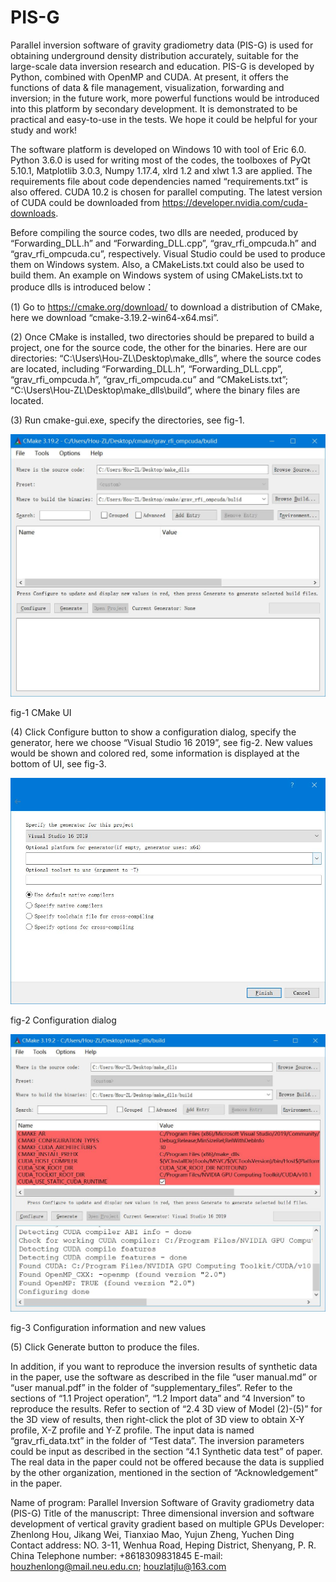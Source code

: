 # PIS-G
Parallel inversion software of gravity gradiometry data (PIS-G) is used for obtaining underground density distribution accurately, suitable for the large-scale data inversion research and education. PIS-G is developed by Python, combined with OpenMP and CUDA. At present, it offers the functions of data & file management, visualization, forwarding and inversion; in the future work, more powerful functions would be introduced into this platform by secondary development. It is demonstrated to be practical and easy-to-use in the tests. We hope it could be helpful for your study and work!

The software platform is developed on Windows 10 with tool of Eric 6.0. Python 3.6.0 is used for writing most of the codes, the toolboxes of PyQt 5.10.1, Matplotlib 3.0.3, Numpy 1.17.4, xlrd 1.2 and xlwt 1.3 are applied. The requirements file about code dependencies named “requirements.txt” is also offered. CUDA 10.2 is chosen for parallel computing. The latest version of CUDA could be downloaded from https://developer.nvidia.com/cuda-downloads.

Before compiling the source codes, two dlls are needed, produced by “Forwarding_DLL.h” and “Forwarding_DLL.cpp”, “grav_rfi_ompcuda.h” and “grav_rfi_ompcuda.cu”, respectively. Visual Studio could be used to produce them on Windows system. Also, a CMakeLists.txt could also be used to build them. An example on Windows system of using CMakeLists.txt to produce dlls is introduced below：

(1) Go to https://cmake.org/download/ to download a distribution of CMake, here we download “cmake-3.19.2-win64-x64.msi”.

(2) Once CMake is installed, two directories should be prepared to build a project, one for the source code, the other for the binaries. Here are our directories: “C:\Users\Hou-ZL\Desktop\make_dlls”, where the source codes are located, including “Forwarding_DLL.h”, “Forwarding_DLL.cpp”, “grav_rfi_ompcuda.h”, “grav_rfi_ompcuda.cu” and “CMakeLists.txt”; “C:\Users\Hou-ZL\Desktop\make_dlls\build”, where the binary files are located.

(3) Run cmake-gui.exe, specify the directories, see fig-1.

![image](https://github.com/AlbertHZL/PIS-G/blob/master/supplementary_files/figures_in_README/fig-1.jpg)

fig-1 CMake UI

(4) Click Configure button to show a configuration dialog, specify the generator, here we choose “Visual Studio 16 2019”, see fig-2. New values would be shown and colored red, some information is displayed at the bottom of UI, see fig-3.

![image](https://github.com/AlbertHZL/PIS-G/blob/master/supplementary_files/figures_in_README/fig-2.jpg)

fig-2 Configuration dialog

![image](https://github.com/AlbertHZL/PIS-G/blob/master/supplementary_files/figures_in_README/fig-3.jpg)

fig-3 Configuration information and new values

(5) Click Generate button to produce the files.

In addition, if you want to reproduce the inversion results of synthetic data in the paper, use the software as described in the file “user manual.md” or “user manual.pdf” in the folder of “supplementary_files”. Refer to the sections of “1.1 Project operation”, “1.2 Import data” and “4 Inversion” to reproduce the results. Refer to section of “2.4 3D view of Model (2)-(5)” for the 3D view of results, then right-click the plot of 3D view to obtain X-Y profile, X-Z profile and Y-Z profile. The input data is named “grav_rfi_data.txt” in the folder of “Test data”. The inversion parameters could be input as described in the section “4.1 Synthetic data test” of paper. The real data in the paper could not be offered because the data is supplied by the other organization, mentioned in the section of “Acknowledgement” in the paper.

Name of program: Parallel Inversion Software of Gravity gradiometry data (PIS-G)
Title of the manuscript: Three dimensional inversion and software development of vertical gravity gradient based on multiple GPUs
Developer: Zhenlong Hou, Jikang Wei, Tianxiao Mao, Yujun Zheng, Yuchen Ding
Contact address: NO. 3-11, Wenhua Road, Heping District, Shenyang, P. R. China
Telephone number: +8618309831845
E-mail: houzhenlong@mail.neu.edu.cn; houzlatjlu@163.com
